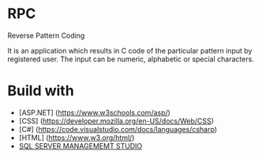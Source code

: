 # RPC
Reverse Pattern Coding

It is an application which results in C code of the particular pattern input by registered user. The input can be numeric, alphabetic or special characters. 

# Build with
* [ASP.NET] (https://www.w3schools.com/asp/)
* [CSS] (https://developer.mozilla.org/en-US/docs/Web/CSS)
* [C#] (https://code.visualstudio.com/docs/languages/csharp)
* [HTML] (https://www.w3.org/html/)
* [SQL SERVER MANAGEMEMT STUDIO](https://www.tutorialspoint.com/ms_sql_server/index.htm)
